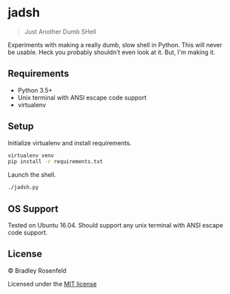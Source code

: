 # jadsh 

> Just Another Dumb SHell

Experiments with making a really dumb, slow shell in Python. This will never be usable. Heck you probably shouldn't even look at it. But, I'm making it.

## Requirements

- Python 3.5+
- Unix terminal with ANSI escape code support
- virtualenv

## Setup

Initialize virtualenv and install requirements.

```bash
virtualenv venv
pip install -r requirements.txt
```

Launch the shell.

```bash
./jadsh.py
```

## OS Support

Tested on Ubuntu 16.04. Should support any unix terminal with ANSI escape code support.

## License

&copy; Bradley Rosenfeld

Licensed under the [MIT license](LICENSE)
